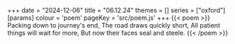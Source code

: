+++
date = "2024-12-06"
title = "06.12.24"
themes = []
series = ["oxford"]
[params]
  colour = 'poem'
  pageKey = 'src/poem.js'
+++
{{< poem >}}
Packing down to journey's end,
The road draws quickly short,
All patient things will wait for more,
But now their faces seal and steele.
{{< /poem >}}